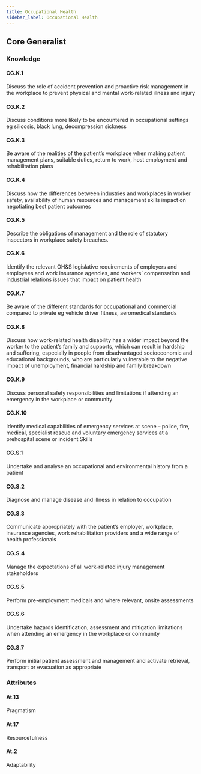 ```yaml
---
title: Occupational Health
sidebar_label: Occupational Health
---
```

## Core Generalist

### Knowledge

#### CG.K.1

Discuss the role of accident prevention and proactive risk management in the workplace to prevent physical and mental work-related illness and injury

#### CG.K.2

Discuss conditions more likely to be encountered in occupational settings eg silicosis, black lung, decompression sickness 

#### CG.K.3

Be aware of the realities of the patient’s workplace when making patient management plans, suitable duties, return to work, host employment and rehabilitation plans

#### CG.K.4

Discuss how the differences between industries and workplaces in worker safety, availability of human resources and management skills impact on negotiating best patient outcomes

#### CG.K.5

Describe the obligations of management and the role of statutory inspectors in workplace safety breaches.

#### CG.K.6

Identify the relevant OH&S legislative requirements of employers and employees and work insurance agencies, and workers’ compensation and industrial relations issues that impact on patient health

#### CG.K.7

Be aware of the different standards for occupational and commercial compared to private eg vehicle driver fitness, aeromedical standards

#### CG.K.8

Discuss how work-related health disability has a wider impact beyond the worker to the patient’s family and supports, which can result in hardship and suffering, especially in people from disadvantaged socioeconomic and educational backgrounds, who are particularly vulnerable to the negative impact of unemployment, financial hardship and family breakdown

#### CG.K.9

Discuss personal safety responsibilities and limitations if attending an emergency in the workplace or community

#### CG.K.10

Identify medical capabilities of emergency services at scene – police, fire, medical, specialist rescue and voluntary emergency services at a prehospital scene or incident 
Skills 

#### CG.S.1

Undertake and analyse an occupational and environmental history from a patient

#### CG.S.2

Diagnose and manage disease and illness in relation to occupation

#### CG.S.3

Communicate appropriately with the patient’s employer, workplace, insurance agencies, work rehabilitation providers and a wide range of health professionals

#### CG.S.4

Manage the expectations of all work-related injury management stakeholders

#### CG.S.5

Perform pre-employment medicals and where relevant, onsite assessments

#### CG.S.6

Undertake hazards identification, assessment and mitigation limitations when attending an emergency in the workplace or community

#### CG.S.7

Perform initial patient assessment and management and activate retrieval, transport or evacuation as appropriate

### Attributes

#### At.13

Pragmatism

#### At.17

Resourcefulness

#### At.2

Adaptability